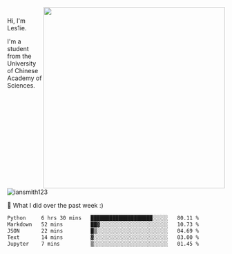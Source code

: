<img align="right" src="https://github-readme-stats.vercel.app/api?username=iansmith123&show_icons=true&hide_border=true" width="420">

### 
Hi, I'm Les1ie. 

I'm a student from the University of Chinese Academy of Sciences.

<img src="https://komarev.com/ghpvc/?username=iansmith123" alt="iansmith123" />




🔭 What I did over the past week :)
<!--START_SECTION:waka-->

```txt
Python     6 hrs 30 mins   ████████████████████░░░░░   80.11 %
Markdown   52 mins         ██▓░░░░░░░░░░░░░░░░░░░░░░   10.73 %
JSON       22 mins         █▒░░░░░░░░░░░░░░░░░░░░░░░   04.69 %
Text       14 mins         ▓░░░░░░░░░░░░░░░░░░░░░░░░   03.00 %
Jupyter    7 mins          ▒░░░░░░░░░░░░░░░░░░░░░░░░   01.45 %
```

<!--END_SECTION:waka-->


<!--
**IanSmith123/IanSmith123** is a ✨ _special_ ✨ repository because its `README.md` (this file) appears on your GitHub profile.
<img src="https://github.githubassets.com/images/spinners/octocat-spinner-64.gif">

Here are some ideas to get you started:

- 🔭 I’m currently working on ...
- 🌱 I’m currently learning ...
- 👯 I’m looking to collaborate on ...
- 🤔 I’m looking for help with ...
- 💬 Ask me about ...
- 📫 How to reach me: ...
- 😄 Pronouns: ...
- ⚡ Fun fact: ...
-->
